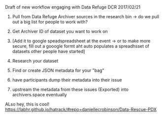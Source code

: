 Draft of new workflow engaging with Data Refuge DCR 2017/02/21

1. Pull from Data Refuge Archiver sources in the research bin -> do we pull out a big list for people to work with?

2. Get Archiver ID of dataset you want to work on

3. [Add it to google speadspreadsheet at the event -> or to make more secure, fill out a gooogle formt aht auto populates a spreadhsset of datasets other people have started]

4. Research your dataset

5. Find or create JSON metadata for your "bag"

6. have participants dump their metadata into their issue

7. upstream the metadata from these issues (Exported) into archivers.space eventually


ALso hey, this is cool! https://labhr.github.io/hatrack/#repo=daniellecrobinson/Data-Rescue-PDX
